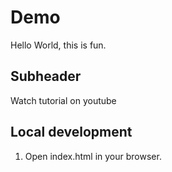 # Demo

Hello World, this is fun.

## Subheader

Watch tutorial on youtube

## Local development

1. Open index.html in your browser.